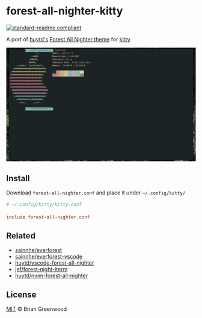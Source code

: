 # forest-all-nighter-kitty

[![standard-readme compliant](https://img.shields.io/badge/readme%20style-standard-brightgreen.svg?style=flat-square)](https://github.com/RichardLitt/standard-readme)

A port of [huytd's](https://github.com/huytd) [Forest All Nighter theme](https://github.com/huytd/vscode-forest-all-nighter) for [kitty](https://sw.kovidgoyal.net/kitty/).

![screenshot of theme applied to terminal](./screenshot.png)

## Install

Download `forest-all-nighter.conf` and place it under `~/.config/kitty/`

```conf
# ~/.config/kitty/kitty.conf

include forest-all-nighter.conf
```

## Related

- [sainnhe/everforest](https://github.com/sainnhe/everforest)
- [sainnhe/everforest-vscode](https://github.com/sainnhe/everforest-vscode)
- [huytd/vscode-forest-all-nighter](https://github.com/huytd/vscode-forest-all-nighter)
- [jef/forest-night-iterm](https://github.com/jef/forest-night-iterm)
- [huytd/nvim-forest-all-nighter](https://github.com/huytd/nvim-forest-all-nighter)

## License

[MIT](./LICENSE) © Brian Greenwood
